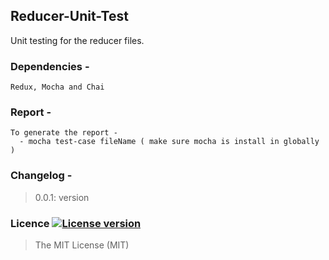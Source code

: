 ## Reducer-Unit-Test
Unit testing for the reducer files.

### Dependencies -
```
Redux, Mocha and Chai
```

### Report -
```
To generate the report -
  - mocha test-case fileName ( make sure mocha is install in globally )
```

### Changelog -
> 0.0.1: version

### Licence [![License version](http://img.shields.io/badge/License-MIT-red.svg)]()
> The MIT License (MIT)

